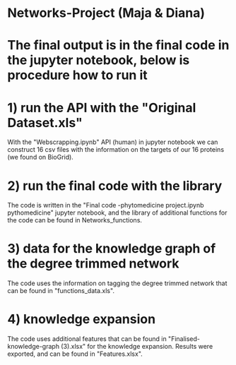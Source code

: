 # Networks-Project (Maja & Diana)

# The final output is in the final code in the jupyter notebook, below is procedure how to run it

# 1) run the API with the "Original Dataset.xls"
With the "Webscrapping.ipynb" API (human) in jupyter notebook we can construct 16 csv files with the information on the targets of our 16 proteins (we found on BioGrid).
# 2) run the final code with the library
The code is written in the "Final code -phytomedicine project.ipynb pythomedicine" jupyter notebook, and
the library of additional functions  for the code can be found in Networks_functions. 
# 3) data for the knowledge graph of the degree trimmed network
The code uses the information on tagging the degree trimmed network that can be found in "functions_data.xls". 
# 4) knowledge expansion
The code uses  additional features that can be found in "Finalised-knowledge-graph (3).xlsx" for the knowledge expansion.
Results were exported, and can be found in "Features.xlsx".
